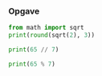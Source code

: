 ### Opgave

```python
from math import sqrt
print(round(sqrt(2), 3))
```

```python
print(65 // 7)
```

```python
print(65 % 7)
```
